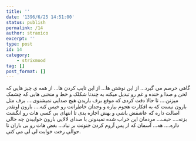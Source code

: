 ```yaml
---
title: ''
date: '1396/6/25 14:51:00'
status: publish
permalink: /14
author: straxico
excerpt: ''
type: post
id: 14
category:
    - strixmood
tag: []
post_format: []
---
```

<div>گاهی حرصم می گیرد… از این نوشتن ها… از این تایپ کردن ها… از همه ی چیز هایی که لحن و صدا و خنده و غم رو تبدیل میکنه به چندتا شکلک و خط و منحنی هایی که چشمک میزنن…. تا حالا دقت کردی که موقع برف باریدن هیچ صدایی نمیشنوی…. برف مثل بارون نیست که به افکارت هجوم بیاره و وجدان خاطراتت رو خیس کنه…. بارون اونقدر اصالت داره که عاشقش باشی و بهش اجازه بدی تا انتهای بی کسی هات رو انگشت بزنه…. حیف… مردمان این خراب شده نمیدونن با صدای لالایی بارون خوابیدن چه حالی داره…. هه… آسمان که از پس آروم کردن جنونت بر نیاد… بغض هات رو بی باران تا حوالی رخت خوابت لی لی می کنی.</div>